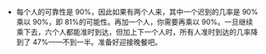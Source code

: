 * 每个人的可靠性是 90%，因此如果有两个人来，其中一个迟到的几率是 90%乘以 90%，即 81%的可能性。再加一个人，你需要再乘以 90%。一旦继续乘下去，六个人都能准时到达，但加上下一个人时，所有人准时到达的几率降到了 47%——不到一半。准备好迎接晚餐吧。
